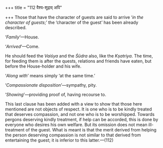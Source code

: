 +++
title = "112 वैश्य-शूद्राव् अपि"

+++
Those that have the character of guests are said to arrive ‘*in the
character of guests*;’ the ‘character of the guest’ has been already
described.

‘*Family*’—House.

‘*Arrived*’—Come.

He should feed the *Vaiśya* and the *Śūdra* also, like the *Kṣatriya*.
The time, for feeding them is after the quests, relations and friends
have eaten, but before the House-holder and his wife.

‘*Along with*’ means simply ‘at the same time.’

‘*Compassionate disposition*’—sympathy, pity.

‘*Showing*’—providing proof of, having recourse to.

This last clause has been added with a view to show that those here
mentioned are not objects of respect. It is one who is to be kindly
treated that deserves compassion, and not one who is to be worshipped.
Towards pergons deserving kindly treatment, if help can be accorded,
this is done by everyone who desires his own welfare. But its omission
does not mean ill-treatment of the guest. What is meant is that the
merit derived from helping the person deserving compassion is not
similar to that derived from entertaining the guest; it is inferior to
this latter.—(112)


